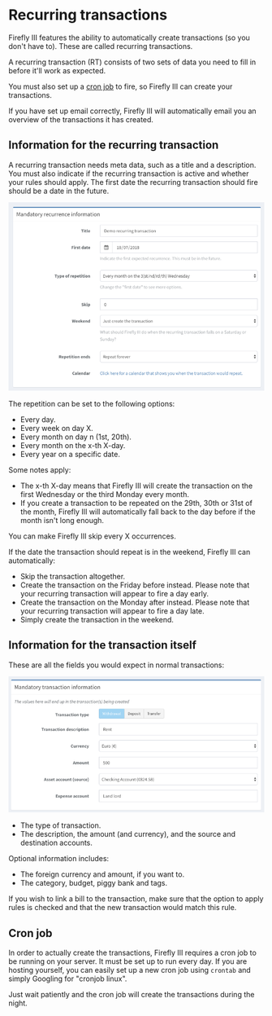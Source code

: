 # Recurring transactions

Firefly III features the ability to automatically create transactions (so you don't have to). These are called recurring transactions.

A recurring transaction (RT) consists of two sets of data you need to fill in before it'll work as expected.

You must also set up a [cron job](https://docs.firefly-iii.org/advanced-installation/cron) to fire, so Firefly III can create your transactions.

If you have set up email correctly, Firefly III will automatically email you an overview of the transactions it has created.

## Information for the recurring transaction

A recurring transaction needs meta data, such as a title and a description. You must also indicate if the recurring transaction is active and whether your rules should apply. The first date the recurring transaction should fire should be a date in the future.

![Mandatory information for a recurring transaction.](../.gitbook/assets/recurrence-mandatory%20%281%29.png)

The repetition can be set to the following options:

* Every day.
* Every week on day X.
* Every month on day n (1st, 20th).
* Every month on the x-th X-day.
* Every year on a specific date.

Some notes apply:

* The x-th X-day means that Firefly III will create the transaction on the first Wednesday or the third Monday every month.
* If you create a transaction to be repeated on the 29th, 30th or 31st of the month, Firefly III will automatically fall back to the day before if the month isn't long enough.

You can make Firefly III skip every X occurrences.

If the date the transaction should repeat is in the weekend, Firefly III can automatically:

* Skip the transaction altogether.
* Create the transaction on the Friday before instead. Please note that your recurring transaction will appear to fire a day early.
* Create the transaction on the Monday after instead. Please note that your recurring transaction will appear to fire a day late.
* Simply create the transaction in the weekend.

## Information for the transaction itself

These are all the fields you would expect in normal transactions:

![Mandatory information for a recurring transaction.](../.gitbook/assets/transaction-mandatory%20%281%29.png)

* The type of transaction.
* The description, the amount (and currency), and the source and destination accounts.

Optional information includes:

* The foreign currency and amount, if you want to.
* The category, budget, piggy bank and tags.

If you wish to link a bill to the transaction, make sure that the option to apply rules is checked and that the new transaction would match this rule.

## Cron job

In order to actually create the transactions, Firefly III requires a cron job to be running on your server. It must be set up to run every day. If you are hosting yourself, you can easily set up a new cron job using `crontab` and simply Googling for "cronjob linux".

Just wait patiently and the cron job will create the transactions during the night.

